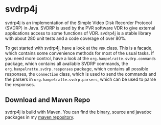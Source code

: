 svdrp4j
=================

svdrp4j is an implementation of the Simple Video Disk Recorder Protocol (SVDRP) in Java. SVDRP is used by the PVR software VDR to give external applications 
access to some functions of VDR. svdrp4j is a stable library with about 280 unit tests and a code coverage of over 80%.

To get started with svdrp4j, have a look at the `VDR` class. This is a facade, which contains some convenience methods for most of the usual tasks. If you need
more control, have a look at the `org.hampelratte.svdrp.commands` package, which contains all available SVDRP commands, the 
`org.hampelratte.svdrp.responses` package, which contains all possible responses, the `Connection` class, which is used to send the commands and the parsers 
in `org.hampelratte.svdrp.parsers`, which can be used to parse the responses.

Download and Maven Repo
-----------------------
svdrp4j is build with Maven. You can find the binary, source and javadoc packages in my [maven repository](http://hampelratte.org/maven/releases/org/hampelratte/svdrp4j/).

